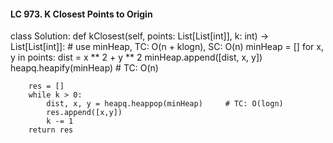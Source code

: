 #### LC 973. K Closest Points to Origin
class Solution:
    def kClosest(self, points: List[List[int]], k: int) -> List[List[int]]:
        # use minHeap, TC: O(n + klogn),  SC: O(n)
        minHeap = []
        for x, y in points:
            dist = x ** 2 + y ** 2 
            minHeap.append([dist, x, y])
        heapq.heapify(minHeap)      # TC: O(n)

        res = []
        while k > 0:
            dist, x, y = heapq.heappop(minHeap)     # TC: O(logn)
            res.append([x,y])
            k -= 1
        return res
